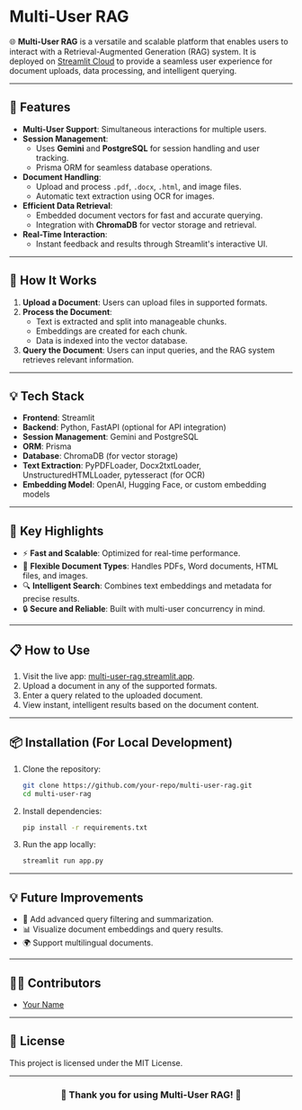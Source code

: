 # Multi-User RAG

🌐 **Multi-User RAG** is a versatile and scalable platform that enables users to interact with a Retrieval-Augmented Generation (RAG) system. It is deployed on [Streamlit Cloud](https://multi-user-rag.streamlit.app/) to provide a seamless user experience for document uploads, data processing, and intelligent querying.

---

## 🚀 Features

- **Multi-User Support**: Simultaneous interactions for multiple users.
- **Session Management**:
  - Uses **Gemini** and **PostgreSQL** for session handling and user tracking.
  - Prisma ORM for seamless database operations.
- **Document Handling**:
  - Upload and process `.pdf`, `.docx`, `.html`, and image files.
  - Automatic text extraction using OCR for images.
- **Efficient Data Retrieval**:
  - Embedded document vectors for fast and accurate querying.
  - Integration with **ChromaDB** for vector storage and retrieval.
- **Real-Time Interaction**:
  - Instant feedback and results through Streamlit's interactive UI.

---

## 📖 How It Works

1. **Upload a Document**: Users can upload files in supported formats.
2. **Process the Document**:
   - Text is extracted and split into manageable chunks.
   - Embeddings are created for each chunk.
   - Data is indexed into the vector database.
3. **Query the Document**: Users can input queries, and the RAG system retrieves relevant information.

---

## 💡 Tech Stack

- **Frontend**: Streamlit
- **Backend**: Python, FastAPI (optional for API integration)
- **Session Management**: Gemini and PostgreSQL
- **ORM**: Prisma
- **Database**: ChromaDB (for vector storage)
- **Text Extraction**: PyPDFLoader, Docx2txtLoader, UnstructuredHTMLLoader, pytesseract (for OCR)
- **Embedding Model**: OpenAI, Hugging Face, or custom embedding models

---

## 🌈 Key Highlights

- ⚡ **Fast and Scalable**: Optimized for real-time performance.
- 📂 **Flexible Document Types**: Handles PDFs, Word documents, HTML files, and images.
- 🔍 **Intelligent Search**: Combines text embeddings and metadata for precise results.
- 🔒 **Secure and Reliable**: Built with multi-user concurrency in mind.

---

## 📋 How to Use

1. Visit the live app: [multi-user-rag.streamlit.app](https://multi-user-rag.streamlit.app/).
2. Upload a document in any of the supported formats.
3. Enter a query related to the uploaded document.
4. View instant, intelligent results based on the document content.

---

## 📦 Installation (For Local Development)

1. Clone the repository:
   ```bash
   git clone https://github.com/your-repo/multi-user-rag.git
   cd multi-user-rag
   ```

2. Install dependencies:
   ```bash
   pip install -r requirements.txt
   ```

3. Run the app locally:
   ```bash
   streamlit run app.py
   ```

---

## 💡 Future Improvements

- 🔧 Add advanced query filtering and summarization.
- 📊 Visualize document embeddings and query results.
- 🌍 Support multilingual documents.

---

## 🧑‍💻 Contributors

- [Your Name](https://github.com/your-profile)

---

## 📝 License

This project is licensed under the MIT License.

---

<div align="center">
    <h3>🌟 Thank you for using Multi-User RAG! 🌟</h3>
</div>

